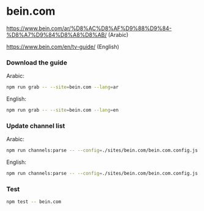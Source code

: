 # bein.com

https://www.bein.com/ar/%D8%AC%D8%AF%D9%88%D9%84-%D8%A7%D9%84%D8%A8%D8%AB/ (Arabic)

https://www.bein.com/en/tv-guide/ (English)

### Download the guide

Arabic:

```sh
npm run grab -- --site=bein.com --lang=ar
```

English:

```sh
npm run grab -- --site=bein.com --lang=en
```

### Update channel list

Arabic:

```sh
npm run channels:parse -- --config=./sites/bein.com/bein.com.config.js --output=./sites/bein.com/bein.com_ar.channels.xml --set=lang:ar
```

English:

```sh
npm run channels:parse -- --config=./sites/bein.com/bein.com.config.js --output=./sites/bein.com/bein.com_en.channels.xml --set=lang:en
```

### Test

```sh
npm test -- bein.com
```
